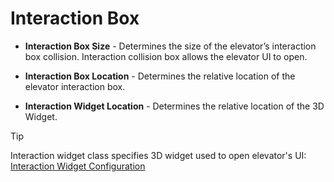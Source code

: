 # Interaction Box

- **Interaction Box Size** - Determines the size of the elevator’s interaction box collision. Interaction collision box allows the elevator UI to open.

- **Interaction Box Location** - Determines the relative location of the elevator interaction box.

- **Interaction Widget Location** - Determines the relative location of the 3D Widget.


>[!Tip]
>Interaction widget class specifies 3D widget used to open elevator's UI: [Interaction Widget Configuration](/guides/widgets.md)
